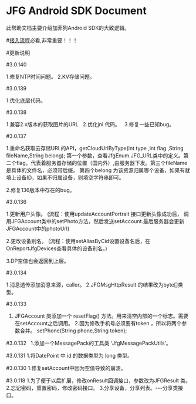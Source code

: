 # JFG Android SDK Document

  此帮助文档主要介绍加菲狗Android SDK的大致逻辑。

#[接入流程](doc/API/SDK.md)必看,非常重要！！！

#更新说明

 #3.0.140

  1.修复NTP时间问题。
  2.KV存储问题。

 #3.0.139

  1.优化底层代码。 
 
 #3.0.138
 
   1.兼容2.x版本的获取图片的URL
   2.优化jni 代码。
   3.修复一些已知bug。

 #3.0.137
  
  1.重命名获取云存储URL的API，getCloudUrlByType(int type ,int flag ,String fileName,String belong);
   第一个参数，查看JfgEnum.JFG_URL类中的定义。第二个flag，代表着服务器存储的位置（国内外）,由服务器下发。第三个fileName是具体的文件名，必须带后缀。
   第四个belong 为该资源归属哪个设备，如果有就填上设备ID，如果不归属设备，则填空字符串即可。

  2.修复136版本中存在的bug。 

 #3.0.136
  
  1.更新用户头像。 (流程：使用updateAccountPortrait 接口更新头像成功后，
  调用JFGAccount类中的setPhoto方法，然后发送setAccount.最后服务器会更新JFGAccount中的photoUrl)
  
  2.更改设备别名。 (流程：使用setAliasByCid设置设备名后，在OnReportJfgDevices查看具体的设备别名。)
  
  3.DP空值也会返回到上层。


 #3.0.134 

   1.消息透传添加消息来源，caller。
   2.JFGMsgHttpResult 的结果改为byte[]类型。

 #3.0.133
   1. JFGAccount 类添加一个 resetFlag() 方法。用来清空内部的一个标志。需要在setAccount之后调用。
   2.因为修改手机号必须要有token ，所以将两个参数合并。 setPhone(String phone,String token);

 #3.0.132
   1.添加一个MessagePack的工具类 ‘JfgMessagePackUtils’。
   
 #3.0.131
   1.将DatePoint 中 id 的数据类型为 long 类型。

 #3.0.130
  1.修复setAccount中因为空值导致的崩溃。

 #3.0.118
  1.为了便于以后扩展，修改onResult回调接口，参数改为JFGResult 类。
  2.忘记密码，重置密码，修改密码接口。
  3.分享设备，分享列表。---分享类接口。
  
